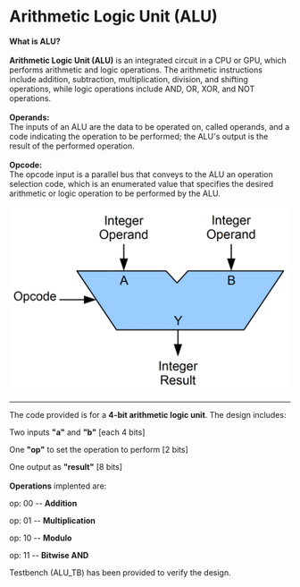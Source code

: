 # Arithmetic Logic Unit (ALU)

**What is ALU?**
\
\
**Arithmetic Logic Unit (ALU)** is an integrated circuit in a CPU or GPU, which performs arithmetic and logic operations. The arithmetic instructions include addition, subtraction, multiplication, division, and shifting operations, while logic operations include AND, OR, XOR, and NOT operations.
\
\
**Operands:**
\
The inputs of an ALU are the data to be operated on, called operands, and a code indicating the operation to be performed; the ALU's output is the result of the performed operation.
\
\
**Opcode:**
\
The opcode input is a parallel bus that conveys to the ALU an operation selection code, which is an enumerated value that specifies the desired arithmetic or logic operation to be performed by the ALU. 


<img src="ALUBlock.jpg" width=600>

---------------------------------------------------------------------

The code provided is for a **4-bit arithmetic logic unit**.
The design includes:


Two inputs **"a"** and **"b"** [each 4 bits]

One **"op"** to set the operation to perform [2 bits]

One output as **"result"** [8 bits]
\
\
**Operations** implented are:


op: 00 -- **Addition**


op: 01 -- **Multiplication** 


op: 10 -- **Modulo**


op: 11 -- **Bitwise AND**


Testbench (ALU_TB) has been provided to verify the design. 

